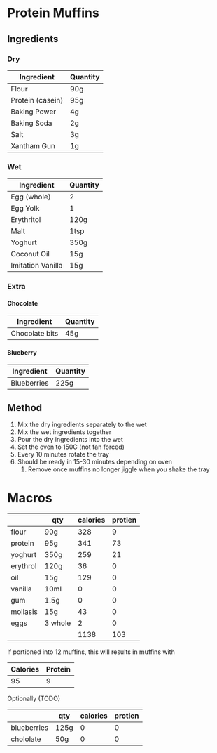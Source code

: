# Protein Muffins

## Ingredients

### Dry

| Ingredient        | Quantity                    |
| ----------------- | --------------------------- | 
| Flour | 90g |
| Protein (casein) | 95g |
| Baking Power | 4g |
| Baking Soda | 2g |
| Salt | 3g |
| Xantham Gun | 1g |

### Wet

| Ingredient        | Quantity                    |
| ----------------- | --------------------------- | 
| Egg (whole) | 2 |
| Egg Yolk | 1 |
| Erythritol | 120g |
| Malt | 1tsp |
| Yoghurt | 350g |
| Coconut Oil | 15g |
| Imitation Vanilla | 15g |

### Extra

#### Chocolate

| Ingredient        | Quantity                    |
| ----------------- | --------------------------- | 
| Chocolate bits | 45g |

#### Blueberry

| Ingredient        | Quantity                    |
| ----------------- | --------------------------- | 
| Blueberries | 225g |

## Method

1. Mix the dry ingredients separately to the wet
2. Mix the wet ingredients together
3. Pour the dry ingredients into the wet
4. Set the oven to 150C (not fan forced)
5. Every 10 minutes rotate the tray
6. Should be ready in 15-30 minutes depending on oven
   1. Remove once muffins no longer jiggle when you shake the tray
  
# Macros

||qty|calories|protien|
|-|-|-|-|
|flour|90g|328|9|
|protein|95g|341|73|
|yoghurt|350g|259|21|
|erythrol|120g|36|0|
|oil|15g|129|0|
|vanilla|10ml|0|0|
|gum|1.5g|0|0|
|mollasis|15g|43|0|
|eggs|3 whole|2|0|
|||1138|103|

If portioned into 12 muffins, this will results in muffins with

|Calories|Protein|
|-|-|
|95|9|

Optionally (TODO)

||qty|calories|protien|
|-|-|-|-|
|blueberries|125g|0|0|	
|chololate|50g|0|0|
	

